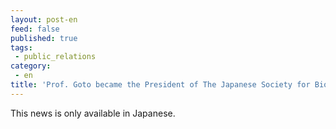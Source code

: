 ```yaml
---
layout: post-en
feed: false
published: true
tags:
 - public_relations
category:
 - en
title: 'Prof. Goto became the President of The Japanese Society for Bioinformatics. (in Japanese)'
---
```

This news is only available in Japanese.
